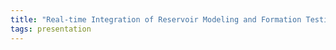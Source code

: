 ```yaml
---
title: "Real-time Integration of Reservoir Modeling and Formation Testing"
tags: presentation 
---
```

